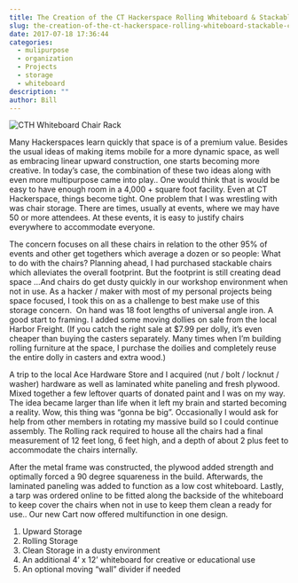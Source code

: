 ```yaml
---
title: The Creation of the CT Hackerspace Rolling Whiteboard & Stackable Chair Cart
slug: the-creation-of-the-ct-hackerspace-rolling-whiteboard-stackable-chair-cart
date: 2017-07-18 17:36:44
categories:
  - mulipurpose
  - organization
  - Projects
  - storage
  - whiteboard
description: ""
author: Bill
---
```


![CTH Whiteboard Chair Rack](http://promodog.com/wp-content/uploads/2017/07/CTH-Whiteboard-Chair-Rack-300x225.jpg)

Many Hackerspaces learn quickly that space is of a premium value. Besides the usual ideas of making items mobile for a more dynamic space, as well as embracing linear upward construction, one starts becoming more creative. In today’s case, the combination of these two ideas along with even more multipurpose came into play.. One would think that is would be easy to have enough room in a 4,000 + square foot facility. Even at CT Hackerspace, things become tight. One problem that I was wrestling with was chair storage. There are times, usually at events, where we may have 50 or more attendees. At these events, it is easy to justify chairs everywhere to accommodate everyone.

The concern focuses on all these chairs in relation to the other 95% of events and other get togethers which average a dozen or so people: What to do with the chairs? Planning ahead, I had purchased stackable chairs which alleviates the overall footprint. But the footprint is still creating dead space …And chairs do get dusty quickly in our workshop environment when not in use. As a hacker / maker with most of my personal projects being space focused, I took this on as a challenge to best make use of this storage concern.  On hand was 18 foot lengths of universal angle iron. A good start to framing. I added some moving dollies on sale from the local Harbor Freight. (If you catch the right sale at $7.99 per dolly, it’s even cheaper than buying the casters separately. Many times when I’m building rolling furniture at the space, I purchase the doilies and completely reuse the entire dolly in casters and extra wood.)

A trip to the local Ace Hardware Store and I acquired (nut / bolt / locknut / washer) hardware as well as laminated white paneling and fresh plywood. Mixed together a few leftover quarts of donated paint and I was on my way. The idea became larger than life when it left my brain and started becoming a reality. Wow, this thing was “gonna be big”. Occasionally I would ask for help from other members in rotating my massive build so I could continue assembly. The Rolling rack required to house all the chairs had a final measurement of 12 feet long, 6 feet high, and a depth of about 2 plus feet to accommodate the chairs internally.

After the metal frame was constructed, the plywood added strength and optimally forced a 90 degree squareness in the build. Afterwards, the laminated paneling was added to function as a low cost whiteboard. Lastly, a tarp was ordered online to be fitted along the backside of the whiteboard to keep cover the chairs when not in use to keep them clean a ready for use.. Our new Cart now offered multifunction in one design.

1. Upward Storage
2. Rolling Storage
3. Clean Storage in a dusty environment
4. An additional 4’ x 12’ whiteboard for creative or educational use
5. An optional moving “wall” divider if needed
